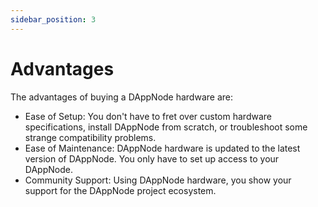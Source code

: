 ```yaml
---
sidebar_position: 3
---
```


# Advantages

The advantages of buying a DAppNode hardware are:

- Ease of Setup: You don't have to fret over custom hardware specifications, install DAppNode from scratch, or troubleshoot some strange compatibility problems.
- Ease of Maintenance: DAppNode hardware is updated to the latest version of DAppNode. You only have to set up access to your DAppNode.
- Community Support: Using DAppNode hardware, you show your support for the DAppNode project ecosystem.
